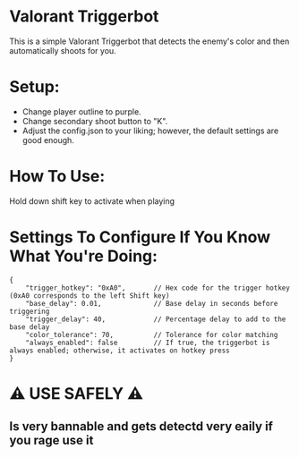 # Valorant Triggerbot
This is a simple Valorant Triggerbot that detects the enemy's color and then automatically shoots for you.

# Setup:
- Change player outline to purple.
- Change secondary shoot button to "K".
- Adjust the config.json to your liking; however, the default settings are good enough.

# How To Use:
Hold down shift key to activate when playing

# Settings To Configure If You Know What You're Doing:
```
{
    "trigger_hotkey": "0xA0",       // Hex code for the trigger hotkey (0xA0 corresponds to the left Shift key)
    "base_delay": 0.01,             // Base delay in seconds before triggering
    "trigger_delay": 40,            // Percentage delay to add to the base delay
    "color_tolerance": 70,          // Tolerance for color matching
    "always_enabled": false         // If true, the triggerbot is always enabled; otherwise, it activates on hotkey press
}
```

# ⚠ USE SAFELY ⚠
## Is very bannable and gets detectd very eaily if you rage use it
